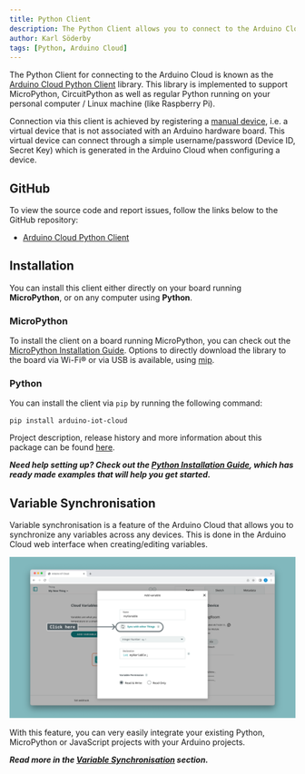 ```yaml
---
title: Python Client
description: The Python Client allows you to connect to the Arduino Cloud through Python.
author: Karl Söderby
tags: [Python, Arduino Cloud]
---
```


The Python Client for connecting to the Arduino Cloud is known as the [Arduino Cloud Python Client](https://github.com/arduino/arduino-iot-cloud-py) library. This library is implemented to support MicroPython, CircuitPython as well as regular Python running on your personal computer / Linux machine (like Raspberry Pi).

Connection via this client is achieved by registering a [manual device](/arduino-cloud/hardware/devices#manual-devices), i.e. a virtual device that is not associated with an Arduino hardware board. This virtual device can connect through a simple username/password (Device ID, Secret Key) which is generated in the Arduino Cloud when configuring a device.

## GitHub

To view the source code and report issues, follow the links below to the GitHub repository:
- [Arduino Cloud Python Client](https://github.com/arduino/arduino-iot-cloud-py)

## Installation

You can install this client either directly on your board running **MicroPython**, or on any computer using **Python**.

### MicroPython

To install the client on a board running MicroPython, you can check out the [MicroPython Installation Guide](/arduino-cloud/guides/micropython). Options to directly download the library to the board via Wi-Fi® or via USB is available, using [mip](https://docs.micropython.org/en/latest/reference/packages.html). 

### Python

You can install the client via `pip` by running the following command:

```
pip install arduino-iot-cloud
```

Project description, release history and more information about this package can be found [here](https://pypi.org/project/arduino-iot-cloud/).

***Need help setting up? Check out the [Python Installation Guide](/arduino-cloud/guides/python), which has ready made examples that will help you get started.***

## Variable Synchronisation

Variable synchronisation is a feature of the Arduino Cloud that allows you to synchronize any variables across any devices. This is done in the Arduino Cloud web interface when creating/editing variables. 

![Synchronizing Variables](assets/variable-sync.png)

With this feature, you can very easily integrate your existing Python, MicroPython or JavaScript projects with your Arduino projects. 

***Read more in the [Variable Synchronisation](/arduino-cloud/cloud-interface/variables#variable-synchronisation) section.***